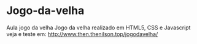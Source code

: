 # Jogo-da-velha
Aula jogo da velha
Jogo da velha realizado em HTML5, CSS e Javascript
veja e teste em:
http://www.then.thenilson.top/jogodavelha/
